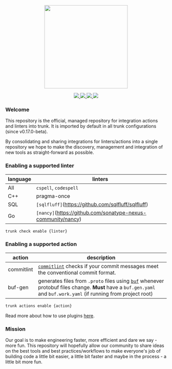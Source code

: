 <!-- trunk-ignore(markdownlint/MD041) -->
<p align="center">
  <a href="https://docs.trunk.io">
    <img height="260" src="https://static.trunk.io/assets/trunk_plugins_logo.png" />
  </a>
</p>
<p align="center">
  <a href="https://marketplace.visualstudio.com/items?itemName=Trunk.io">
    <img src="https://img.shields.io/visual-studio-marketplace/i/Trunk.io?logo=visualstudiocode"/>
  </a>
  <a href="https://slack.trunk.io">
    <img src="https://img.shields.io/badge/slack-slack.trunk.io-blue?logo=slack"/>
  </a>
  <a href="https://docs.trunk.io">
    <img src="https://img.shields.io/badge/docs.trunk.io-7f7fcc?label=docs&logo=readthedocs&labelColor=555555&logoColor=ffffff"/>
  </a>
    <a href="https://trunk.io">
    <img src="https://img.shields.io/badge/trunk.io-enabled-brightgreen?logo=data:image/svg%2bxml;base64,PHN2ZyB4bWxucz0iaHR0cDovL3d3dy53My5vcmcvMjAwMC9zdmciIGZpbGw9Im5vbmUiIHN0cm9rZT0iI0ZGRiIgc3Ryb2tlLXdpZHRoPSIxMSIgdmlld0JveD0iMCAwIDEwMSAxMDEiPjxwYXRoIGQ9Ik01MC41IDk1LjVhNDUgNDUgMCAxIDAtNDUtNDVtNDUtMzBhMzAgMzAgMCAwIDAtMzAgMzBtNDUgMGExNSAxNSAwIDAgMC0zMCAwIi8+PC9zdmc+"/>
  </a>
</p>

### Welcome

This repository is the official, managed repository for integration actions and linters into trunk. It is imported by default in all trunk configurations (since v0.17.0-beta).

By consolidating and sharing integrations for linters/actions into a single repository we hope to make the discovery, management and integration of new tools as straight-forward as possible.

### Enabling a supported linter

| language | linters                                                      |
| -------- | ------------------------------------------------------------ |
| All      | `cspell`, `codespell`                                        |
| C++      | pragma-once                                                  |
| SQL      | `[sqlfluff]`(https://github.com/sqlfluff/sqlfluff)           |
| Go       | `[nancy]`(https://github.com/sonatype-nexus-community/nancy) |

```bash
trunk check enable {linter}
```

### Enabling a supported action

| action     | description                                                                                                                                                                            |
| ---------- | -------------------------------------------------------------------------------------------------------------------------------------------------------------------------------------- |
| commitlint | [`commitlint`](https://github.com/conventional-changelog/commitlint) checks if your commit messages meet the conventional commit format.                                               |
| buf-gen    | generates files from `.proto` files using [`buf`](https://buf.build) whenever protobuf files change. **Must** have a `buf.gen.yaml` and `buf.work.yaml` (if running from project root) |

```bash
trunk actions enable {action}
```

Read more about how to use plugins [here](https://docs.trunk.io/docs/plugins).

### Mission

Our goal is to make engineering faster, more efficient and dare we say - more fun. This repository will hopefully allow our community to share ideas on the best tools and best practices/workflows to make everyone's job of building code a little bit easier, a little bit faster and maybe in the process - a little bit more fun.
